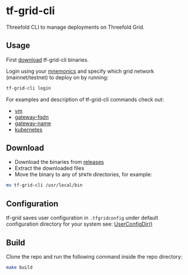 # tf-grid-cli

Threefold CLI to manage deployments on Threefold Grid.

## Usage

First [download](#download) tf-grid-cli binaries.

Login using your [mnemonics](https://threefoldtech.github.io/info_grid/dashboard/portal/dashboard_portal_polkadot_create_account.html) and specify which grid network (mainnet/testnet) to deploy on by running:

```bash
tf-grid-cli login
```

For examples and description of tf-grid-cli commands check out:

- [vm](docs/vm.md)
- [gateway-fqdn](docs/gateway-fqdn.md)
- [gateway-name](docs/gateway-name.md)
- [kubernetes](docs/kubernetes.md)

## Download

- Download the binaries from [releases](https://github.com/threefoldtech/tfgrid-sdk-go/tf-grid-cli/releases)
- Extract the downloaded files
- Move the binary to any of `$PATH` directories, for example:

```bash
mv tf-grid-cli /usr/local/bin
```

## Configuration

tf-grid saves user configuration in `.tfgridconfig` under default configuration directory for your system see: [UserConfigDir()](https://pkg.go.dev/os#UserConfigDir)

## Build

Clone the repo and run the following command inside the repo directory:

```bash
make build
```
